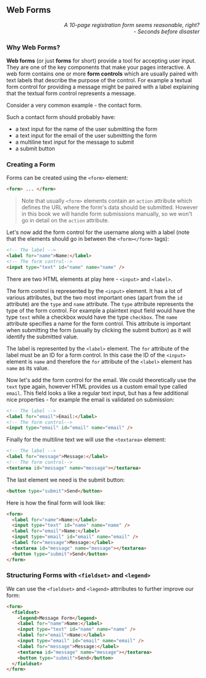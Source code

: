 ## Web Forms

<div style="text-align: right"> <i> A 10-page registration form seems reasonable, right? <br> - Seconds before disaster </i> </div>

### Why Web Forms?

**Web forms** (or just **forms** for short) provide a tool for accepting user input.
They are one of the key components that make your pages interactive.
A web form contains one or more **form controls** which are usually paired with text labels that describe the purpose of the control.
For example a textual form control for providing a message might be paired with a label explaining that the textual form control represents a message.

Consider a very common example - the contact form.

Such a contact form should probably have:

- a text input for the name of the user submitting the form
- a text input for the email of the user submitting the form
- a multiline text input for the message to submit
- a submit button

### Creating a Form

Forms can be created using the `<form>` element:

```html
<form> ... </form>
```

> Note that usually `<form>` elements contain an `action` attribute which defines the URL where the form's data should be submitted.
> However in this book we will handle form submissions manually, so we won't go in detail on the `action` attribute.

Let's now add the form control for the username along with a label (note that the elements should go in between the `<form></form>` tags):

```html
<!-- The label -->
<label for="name">Name:</label>
<!-- The form control-->
<input type="text" id="name" name="name" />
```

There are two HTML elements at play here - `<input>` and `<label>`.

The form control is represented by the `<input>` element.
It has a lot of various attributes, but the two most important ones (apart from the `id` attribute) are the `type` and `name` attribute.
The `type` attribute represents the type of the form control.
For example a plaintext input field would have the type `text` while a checkbox would have the type `checkbox`.
The `name` attribute specifies a name for the form control.
This attribute is important when submitting the form (usually by clicking the submit button) as it will identify the submitted value.

The label is represented by the `<label>` element.
The `for` attribute of the label must be an ID for a form control.
In this case the ID of the `<input>` element is `name` and therefore the `for` attribute of the `<label>` element has `name` as its value.

Now let's add the form control for the email.
We could theoretically use the `text` type again, however HTML provides us a custom email type called `email`.
This field looks a like a regular text input, but has a few additional nice properties - for example the email is validated on submission:

```html
<!-- The label -->
<label for="email">Email:</label>
<!-- The form control-->
<input type="email" id="email" name="email" />
```

Finally for the multiline text we will use the `<textarea>` element:

```html
<!-- The label -->
<label for="message">Message:</label>
<!-- The form control-->
<textarea id="message" name="message"></textarea>
```

The last element we need is the submit button:

```html
<button type="submit">Send</button>
```

Here is how the final form will look like:

```html
<form>
  <label for="name">Name:</label>
  <input type="text" id="name" name="name" />
  <label for="email">Name:</label>
  <input type="email" id="email" name="email" />
  <label for="message">Message:</label>
  <textarea id="message" name="message"></textarea>
  <button type="submit">Send</button>
</form>
```

### Structuring Forms with `<fieldset>` and `<legend>`

We can use the `<fieldset>` and `<legend>` attrributes to further improve our form:

```html
<form>
  <fieldset>
    <legend>Message Form</legend>
    <label for="name">Name:</label>
    <input type="text" id="name" name="name" />
    <label for="email">Name:</label>
    <input type="email" id="email" name="email" />
    <label for="message">Message:</label>
    <textarea id="message" name="message"></textarea>
    <button type="submit">Send</button>
  </fieldset>
</form>
```
